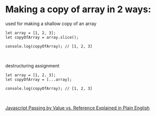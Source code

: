 # Making a copy of array in 2 ways:

used for making a shallow copy of an array

    let array = [1, 2, 3];
    let copyOfArray = array.slice();

    console.log(copyOfArray); // [1, 2, 3]
<br>

destructuring assignment

    let array = [1, 2, 3];
    let copyOfArray = [...array];

    console.log(copyOfArray); // [1, 2, 3]
<br>

[Javascript Passing by Value vs. Reference Explained in Plain English](https://codeburst.io/javascript-passing-by-value-vs-reference-explained-in-plain-english-8d00fd06a47c)
